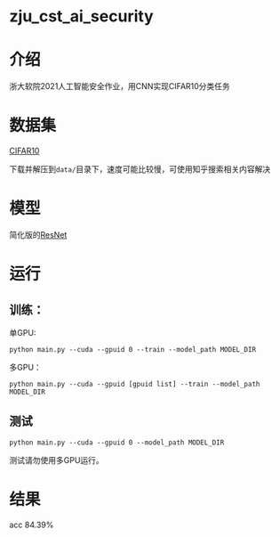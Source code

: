 # zju_cst_ai_security

# 介绍

浙大软院2021人工智能安全作业，用CNN实现CIFAR10分类任务

# 数据集

[CIFAR10](http://www.cs.toronto.edu/~kriz/cifar.html)

下载并解压到`data/`目录下，速度可能比较慢，可使用知乎搜索相关内容解决

# 模型

简化版的[ResNet](https://www.cv-foundation.org/openaccess/content_cvpr_2016/papers/He_Deep_Residual_Learning_CVPR_2016_paper.pdf)


# 运行

## 训练：

单GPU:

```
python main.py --cuda --gpuid 0 --train --model_path MODEL_DIR
```

多GPU：
```
python main.py --cuda --gpuid [gpuid list] --train --model_path MODEL_DIR
```

## 测试

```
python main.py --cuda --gpuid 0 --model_path MODEL_DIR
```
测试请勿使用多GPU运行。 

# 结果

acc 84.39%
